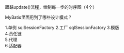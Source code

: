跟踪update()流程，绘制每一步的时序图（4个）

MyBatis里面用到了哪些设计模式？

   1.单例   sqlSessionFactory
   2.工厂   sqlSessionFactory
   3.模版    
   4.责任链  
   5.代理   
   6.适配器
